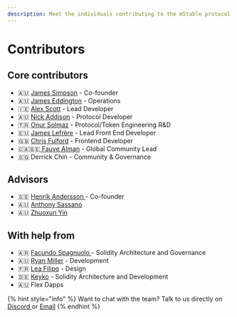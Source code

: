 ```yaml
---
description: Meet the individuals contributing to the mStable protocol
---
```


# Contributors

## Core contributors 

* 🇦🇺 [James Simpson](https://www.linkedin.com/in/jamesronaldsimpson/) - Co-founder 
* 🇦🇺 [James Eddington](https://twitter.com/jwpeddington) - Operations
* 🇮🇪 [Alex Scott](https://github.com/alsco77) -  Lead Developer
* 🇦🇺 [Nick Addison](https://www.linkedin.com/in/nick-addison/) - Protocol Developer 
* 🇹🇷 [Onur Solmaz](https://twitter.com/onurhsolmaz) - Protocol/Token Engineering R&D
* 🇪🇺 [James Lefrère](https://github.com/JamesLefrere) -  Lead Front End Developer
* 🇬🇧 [Chris Fulford](https://github.com/chrisjgf) - Frontend Developer
* 🇨🇦🇧🇪[ Fauve Alman](https://twitter.com/catctrlalt) - Global Community Lead 
* 🇸🇬 Derrick Chin - Community & Governance 

## Advisors

* 🇸🇪 [Henrik Andersson ](https://www.linkedin.com/in/henrikandersson/) - Co-founder
* 🇦🇺 [Anthony Sassano](https://twitter.com/sassal0x)
* 🇦🇺 [Zhuoxun Yin](https://www.linkedin.com/in/zhuoxun-yin-3ba93728)

## With help from

* 🇦🇷 [Facundo Spagnuolo ](https://www.linkedin.com/in/facuspagnuolo/)- Solidity Architecture and Governance
* 🇦🇺 [Ryan Miller](https://www.linkedin.com/in/ryan-miller-rozifus/) - Development
* 🇫🇷 [Lea Filipo](https://www.linkedin.com/in/leafilipowicz/) - Design 
* 🇩🇪 [Keyko](https://www.keyko.io/) - Solidity Architecture and Development
* 🇦🇺 Flex Dapps 

{% hint style="info" %}
Want to chat with the team? Talk to us directly on [Discor​​d ](https://discord.com/invite/pgCVG7e)or [Email](mailto:info@mstable.org)
{% endhint %}

